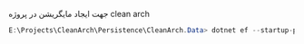 جهت ایجاد مایگریشن در پروژه clean arch

```c#
E:\Projects\CleanArch\Persistence\CleanArch.Data> dotnet ef --startup-project ../../Presentation/CleanArch.Mvc  migrations add user
```

